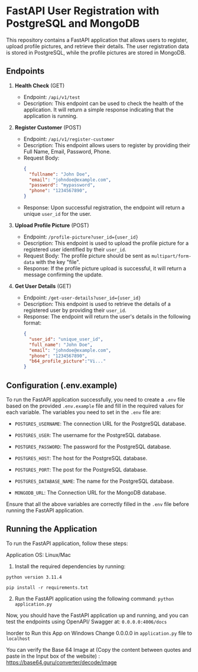 
# FastAPI User Registration with PostgreSQL and MongoDB

This repository contains a FastAPI application that allows users to register, upload profile pictures, and retrieve their details. The user registration data is stored in PostgreSQL, while the profile pictures are stored in MongoDB.

## Endpoints

1. **Health Check** (GET)
   - Endpoint: `/api/v1/test`
   - Description: This endpoint can be used to check the health of the application. It will return a simple response indicating that the application is running.

2. **Register Customer** (POST)
   - Endpoint: `/api/v1/register-customer`
   - Description: This endpoint allows users to register by providing their Full Name, Email, Password, Phone.
   - Request Body:
      ```json
      {
        "fullname": "John Doe",
        "email": "johndoe@example.com",
        "password": "mypassword",
        "phone": "1234567890",
      }
      ```
   - Response: Upon successful registration, the endpoint will return a unique `user_id` for the user.

3. **Upload Profile Picture** (POST)
   - Endpoint: `/profile-picture?user_id={user_id}`
   - Description: This endpoint is used to upload the profile picture for a registered user identified by their `user_id`.
   - Request Body: The profile picture should be sent as `multipart/form-data` with the key "file".
   - Response: If the profile picture upload is successful, it will return a message confirming the update.

4. **Get User Details** (GET)
   - Endpoint: `/get-user-details?user_id={user_id}`
   - Description: This endpoint is used to retrieve the details of a registered user by providing their `user_id`.
   - Response: The endpoint will return the user's details in the following format:
      ```json
      {
        "user_id": "unique_user_id",
        "full_name": "John Doe",
        "email": "johndoe@example.com",
        "phone": "1234567890",
        "b64_profile_picture":"Vi..."
      }
      ```
## Configuration (.env.example)

To run the FastAPI application successfully, you need to create a `.env` file based on the provided `.env.example` file and fill in the required values for each variable. The variables you need to set in the `.env` file are:

- `POSTGRES_USERNAME`: The connection URL for the PostgreSQL database.
- `POSTGRES_USER`: The username for the PostgreSQL database.
- `POSTGRES_PASSWORD`: The password for the PostgreSQL database.
- `POSTGRES_HOST`: The host for the PostgreSQL database.
- `POSTGRES_PORT`: The post for the PostgreSQL database.
- `POSTGRES_DATABASE_NAME`: The name for the PostgreSQL database.

- `MONGODB_URL`: The Connection URL for the MongoDB database.


Ensure that all the above variables are correctly filled in the `.env` file before running the FastAPI application.

## Running the Application

To run the FastAPI application, follow these steps:

Application OS: Linux/Mac

1. Install the required dependencies by running:

`python version 3.11.4`

`pip install -r requirements.txt`

2. Run the FastAPI application using the following command:
`python application.py`


Now, you should have the FastAPI application up and running, and you can test the endpoints using OpenAPI/ Swagger
at: `0.0.0.0:4006/docs`

Inorder to Run this App on Windows Change 0.0.0.0 in `application.py` file to `localhost`

You can verify the Base 64 Image at (Copy the content between quotes and paste in the Input box of the website) : https://base64.guru/converter/decode/image
